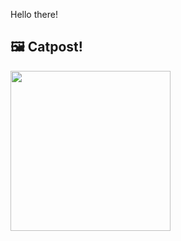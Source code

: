 Hello there!



## 🖼️ Catpost!

<sub>
    <img src="https://cdn2.thecatapi.com/images/ap5.jpg" height="256">
</sub>

